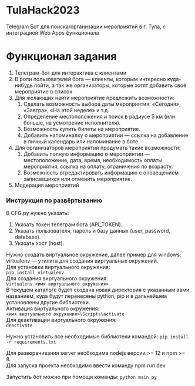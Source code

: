 # TulaHack2023
Telegram Бот для поиска/организации мероприятий в г. Тула, с интеграцией Web Apps функционала

# Функционал задания
1. Телеграм-бот для интерактива с клиентами
2. В роли пользователей бота — клиенты, которым интересно куда-нибудь пойти, а так же организаторы, которые хотят добавить своё мероприятие в список
3. Для желающих найти мероприятие предложить возможности:
    1. Сделать возможность выбора даты мероприятия: «Сегодня», «Завтра», «На этой неделе» и т.д.
    2. Определение местоположения и поиск в радиусе 5 км (или больше, на усмотрение исполнителя).
    3. Возможность купить билеты на мероприятие.
    4. Добавить напоминалку о мероприятии — ссылка на добавление в личный календарь или напоминание в боте.
4. Для организаторов мероприятий продумать такие возможности:
    1. Добавить полную информацию о мероприятии — местоположение, дата, время, необходимость оплаты мероприятия, ссылка на оплату, ограничения по возрасту.
    2. Возможность отредактировать информацию с оповещением записавшихся или отменить мероприятие.
5. Модерация мероприятий

### Инструкция по развёртыванию

В CFG.py нужно указать:
1. Указать токен телеграм бота (API_TOKEN).
2. Указать пользователя, пароль и базу данных (user, password, database).
3. Указать хост (host).

Нужно создать виртуальное окружение, далее пример для windows:
<br/>virtualenv — утилита для создания виртуальных окружений.
<br/>Для установки виртуального окружения:
<br/>`pip install virtualenv`
<br/>Для создания виртуального окружения:
<br/>`virtualenv <имя виртуального окружения>`
<br/>В текущем каталоге будет создана новая директория с указанным вами названием, куда будут перенесены python, pip и в дальнейшем установлены другие библиотеки.
<br/>Активация виртуального окружения:
<br/>`<имя виртуального окружения>\Scripts\activate`
<br/>Для деактивации виртуального окружения:
<br/>`deactivate`

Нужно установить все необходимые библиотеки командой: `pip install -r requirements.txt`

Для разворачивания server необходима nodejs версии >= 12 и npm >= 8. 
<br/>Для запуска проекта необходимо ввести команду npm run dev

Запустить бот можно при помощи команды: `python main.py`
